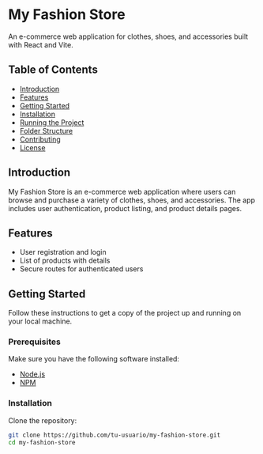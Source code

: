 # My Fashion Store

An e-commerce web application for clothes, shoes, and accessories built with React and Vite.

## Table of Contents

- [Introduction](#introduction)
- [Features](#features)
- [Getting Started](#getting-started)
- [Installation](#installation)
- [Running the Project](#running-the-project)
- [Folder Structure](#folder-structure)
- [Contributing](#contributing)
- [License](#license)

## Introduction

My Fashion Store is an e-commerce web application where users can browse and purchase a variety of clothes, shoes, and accessories. The app includes user authentication, product listing, and product details pages.

## Features

- User registration and login
- List of products with details
- Secure routes for authenticated users

## Getting Started

Follow these instructions to get a copy of the project up and running on your local machine.

### Prerequisites

Make sure you have the following software installed:

- [Node.js](https://nodejs.org/)
- [NPM](https://www.npmjs.com/)

### Installation

Clone the repository:

```sh
git clone https://github.com/tu-usuario/my-fashion-store.git
cd my-fashion-store

